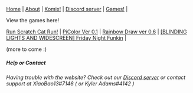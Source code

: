 [Home](https://xiaobao13.github.io/KylerKomix) | [About](https://xiaobao13.github.io/KylerKomix/About) | [Komix!](https://xiaobao13.github.io/KylerKomix/Komix) | [Discord server](https://discord.gg/mgbny6Ebg4) | [Games!](https://xiaobao13.github.io/KylerKomix/Games) | 

View the games here!

[Run Scratch Cat Run!](https://xiaobao13.github.io/KylerKomix/Games/Run%20Scratch%20Cat%20Run!/RSCRdemo4.html) | 
[PiColor Ver 0.1](https://xiaobao13.github.io/KylerKomix/Games/PiColor/pcv1.html) | 
[Rainbow Draw ver 0.6](https://xiaobao13.github.io/KylerKomix/Games/RainBow%20Draw/rbd06.html) | 
[[BLINDING LIGHTS AND WIDESCREEN] Friday Night Funkin](https://xiaobao13.github.io/KylerKomix/Games/[BLINDING%20LIGHTS%20AND%20WIDESCREEN]%20Friday%20Night%20Funkin/Redirect.html) | 

(more to come :)




##### Help or Contact

###### Having trouble with the website? Check out our [Discord server](https://discord.gg/mgbny6Ebg4) or contact support at XiaoBao13#7146 ( or Kyler Adams#4142 )
